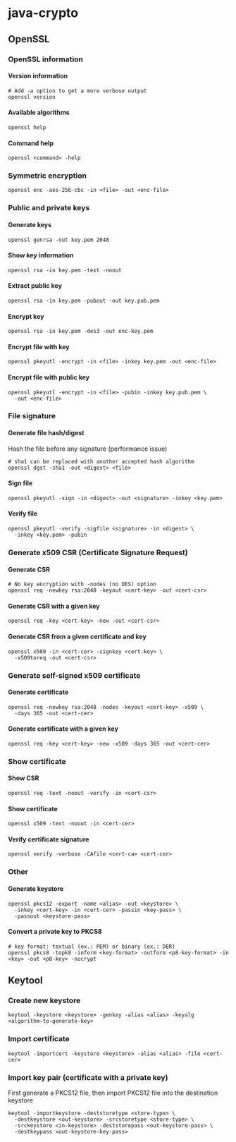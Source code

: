 # java-crypto

## OpenSSL

### OpenSSL information

#### Version information

```shell
# Add -a option to get a more verbose output
openssl version
```

#### Available algorithms

```shell
openssl help
```

#### Command help

```shell
openssl <command> -help
```

### Symmetric encryption

```shell
openssl enc -aes-256-cbc -in <file> -out <enc-file>
```

### Public and private keys

#### Generate keys

```shell
openssl genrsa -out key.pem 2048
```

#### Show key information

```shell
openssl rsa -in key.pem -text -noout
```

#### Extract public key

```shell
openssl rsa -in key.pem -pubout -out key.pub.pem
```

#### Encrypt key

```shell
openssl rsa -in key.pem -des3 -out enc-key.pem
```

#### Encrypt file with key

```shell
openssl pkeyutl -encrypt -in <file> -inkey key.pem -out <enc-file>
```

#### Encrypt file with public key

```shell
openssl pkeyutl -encrypt -in <file> -pubin -inkey key.pub.pem \
  -out <enc-file>
```

### File signature

#### Generate file hash/digest

Hash the file before any signature (performance issue)

```shell
# sha1 can be replaced with another accepted hash algorithm
openssl dgst -sha1 -out <digest> <file>
```

#### Sign file

```shell
openssl pkeyutl -sign -in <digest> -out <signature> -inkey <key.pem>
```

#### Verify file

```shell
openssl pkeyutl -verify -sigfile <signature> -in <digest> \
  -inkey <key.pem> -pubin
```

### Generate x509 CSR (Certificate Signature Request)

#### Generate CSR

```shell
# No key encryption with -nodes (no DES) option
openssl req -newkey rsa:2048 -keyout <cert-key> -out <cert-csr>
```

#### Generate CSR with a given key

```shell
openssl req -key <cert-key> -new -out <cert-csr>
```

#### Generate CSR from a given certificate and key

```shell
openssl x509 -in <cert-cer> -signkey <cert-key> \
  -x509toreq -out <cert-csr>
```

### Generate self-signed x509 certificate

#### Generate certificate

```shell
openssl req -newkey rsa:2048 -nodes -keyout <cert-key> -x509 \
  -days 365 -out <cert-cer>
```

#### Generate certificate with a given key

```shell
openssl req -key <cert-key> -new -x509 -days 365 -out <cert-cer>
```

### Show certificate

#### Show CSR

```shell
openssl req -text -noout -verify -in <cert-csr>
```

#### Show certificate

```shell
openssl x509 -text -noout -in <cert-cer>
```

#### Verify certificate signature

```shell
openssl verify -verbose -CAfile <cert-ca> <cert-cer>
```

### Other

#### Generate keystore

```shell
openssl pkcs12 -export -name <alias> -out <keystore> \
  -inkey <cert-key> -in <cert-cer> -passin <key-pass> \
  -passout <keystore-pass>
```

#### Convert a private key to PKCS8

```shell
# key format: textual (ex.: PEM) or binary (ex.: DER)
openssl pkcs8 -topk8 -inform <key-format> -outform <p8-key-format> -in <key> -out <p8-key> -nocrypt
```

## Keytool

### Create new keystore

```shell
keytool -keystore <keystore> -genkey -alias <alias> -keyalg <algorithm-to-generate-key>
```

### Import certificate

```shell
keytool -importcert -keystore <keystore> -alias <alias> -file <cert-cer>
```

### Import key pair (certificate with a private key)

First generate a PKCS12 file, then import PKCS12 file into the destination keystore

```shell
keytool -importkeystore -deststoretype <store-type> \
  -destkeystore <out-keystore> -srcstoretype <store-type> \
  -srckeystore <in-keystore> -deststorepass <out-keystore-pass> \
  -destkeypass <out-keystore-key-pass>
```